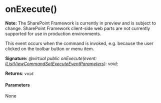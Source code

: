 # onExecute()
**Note:** The SharePoint Framework is currently in preview and is subject to change. SharePoint Framework client-side web parts are not currently supported for use in production environments.



This event occurs when the command is invoked, e.g. because the user clicked on the toolbar button or menu item.

**Signature:** _@virtual public onExecute(event: [IListViewCommandSetExecuteEventParameters](../../sp-listview-extensibility/interface/ilistviewcommandsetexecuteeventparameters.md)): void;_

**Returns**: `void`





#### Parameters
None


